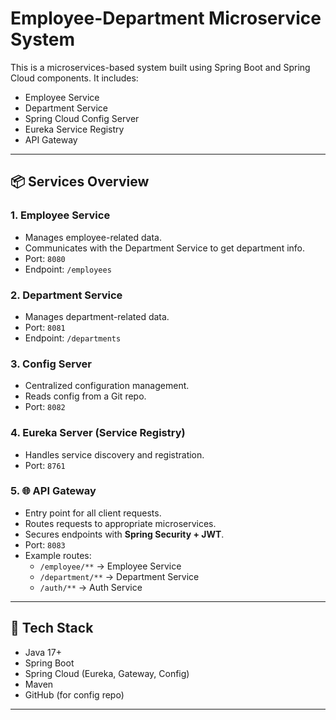 # Employee-Department Microservice System

This is a microservices-based system built using Spring Boot and Spring Cloud components. It includes:

- Employee Service
- Department Service
- Spring Cloud Config Server
- Eureka Service Registry
- API Gateway

---



## 📦 Services Overview

### 1. **Employee Service**
- Manages employee-related data.
- Communicates with the Department Service to get department info.
- Port: `8080`
- Endpoint: `/employees`

### 2. **Department Service**
- Manages department-related data.
- Port: `8081`
- Endpoint: `/departments`

### 3. **Config Server**
- Centralized configuration management.
- Reads config from a Git repo.
- Port: `8082`

### 4. **Eureka Server (Service Registry)**
- Handles service discovery and registration.
- Port: `8761`

### 5. 🌐 API Gateway
- Entry point for all client requests.
- Routes requests to appropriate microservices.
- Secures endpoints with **Spring Security + JWT**.
- Port: `8083`
- Example routes:
  - `/employee/**` → Employee Service
  - `/department/**` → Department Service
  - `/auth/**` → Auth Service

---

## 🔧 Tech Stack

- Java 17+
- Spring Boot
- Spring Cloud (Eureka, Gateway, Config)
- Maven
- GitHub (for config repo)

---




